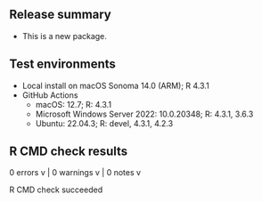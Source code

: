 ## Release summary

- This is a new package.

## Test environments

- Local install on macOS Sonoma 14.0 (ARM); R 4.3.1
- GitHub Actions
  - macOS: 12.7; R: 4.3.1
  - Microsoft Windows Server 2022: 10.0.20348; R: 4.3.1, 3.6.3
  - Ubuntu: 22.04.3; R: devel, 4.3.1, 4.2.3

## R CMD check results

0 errors v | 0 warnings v | 0 notes v

R CMD check succeeded
